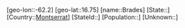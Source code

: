 ﻿---
location: [16.75,-62.2]
type: City
tags:
- geo/City


SpocWebEntityId: 36646
isDeleted: false
confidential: public

---
[geo-lon::-62.2]
[geo-lat::16.75]
[name::Brades]
[State::]
[Country::[Montserrat](geo/Continent/South-America/Montserrat.md)]
[StateId::]
[Population::]
[Unknown::]

